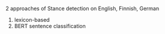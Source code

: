2 approaches of Stance detection on English, Finnish, German
1. lexicon-based
2. BERT sentence classification
